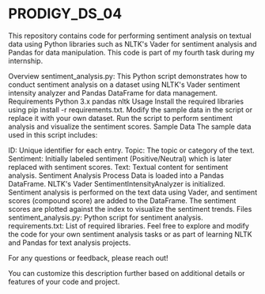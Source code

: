 # PRODIGY_DS_04
This repository contains code for performing sentiment analysis on textual data using Python libraries such as NLTK's Vader for sentiment analysis and Pandas for data manipulation. This code is part of my fourth task during my internship.

Overview
sentiment_analysis.py: This Python script demonstrates how to conduct sentiment analysis on a dataset using NLTK's Vader sentiment intensity analyzer and Pandas DataFrame for data management.
Requirements
Python 3.x
pandas
nltk
Usage
Install the required libraries using pip install -r requirements.txt.
Modify the sample data in the script or replace it with your own dataset.
Run the script to perform sentiment analysis and visualize the sentiment scores.
Sample Data
The sample data used in this script includes:

ID: Unique identifier for each entry.
Topic: The topic or category of the text.
Sentiment: Initially labeled sentiment (Positive/Neutral) which is later replaced with sentiment scores.
Text: Textual content for sentiment analysis.
Sentiment Analysis Process
Data is loaded into a Pandas DataFrame.
NLTK's Vader SentimentIntensityAnalyzer is initialized.
Sentiment analysis is performed on the text data using Vader, and sentiment scores (compound score) are added to the DataFrame.
The sentiment scores are plotted against the index to visualize the sentiment trends.
Files
sentiment_analysis.py: Python script for sentiment analysis.
requirements.txt: List of required libraries.
Feel free to explore and modify the code for your own sentiment analysis tasks or as part of learning NLTK and Pandas for text analysis projects.

For any questions or feedback, please reach out!

You can customize this description further based on additional details or features of your code and project.

